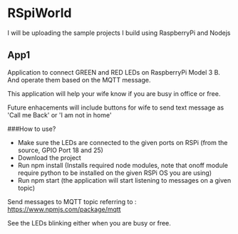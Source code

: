 # RSpiWorld

I will be uploading the sample projects I build using RaspberryPi and Nodejs

## App1
Application to connect GREEN and RED LEDs on RaspberryPi Model 3 B. And operate them based on the MQTT message. 

This application will help your wife know if you are busy in office or free. 

Future enhacements will include buttons for wife to send text message as 'Call me Back' or 'I am not in home'

###How to use?

* Make sure the LEDs are connected to the given ports on RSPi (from the source, GPIO Port 18 and 25)
* Download the project
* Run npm install (Installs required node modules, note that onoff module require python to be installed on the given RSPi OS you are using)
* Run npm start (the application will start listening to messages on a given topic)

Send messages to MQTT topic referring to : https://www.npmjs.com/package/mqtt

See the LEDs blinking either when you are busy or free.


